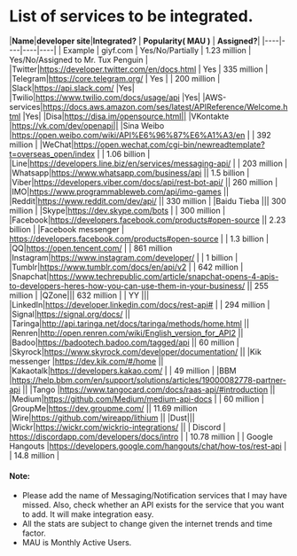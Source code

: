 # List of services to be integrated.

|**Name**|**developer site**|**Integrated?** | **Popularity( MAU )** | **Assigned?**|
|----|----|----|----|
| Example | giyf.com | Yes/No/Partially | 1.23 million | Yes/No/Assigned to Mr. Tux Penguin  |
|Twitter|https://developer.twitter.com/en/docs.html | Yes | 335 million |
|Telegram|https://core.telegram.org/ | Yes |  | 200 million |
|Slack|https://api.slack.com/ |Yes|
|Twilio|https://www.twilio.com/docs/usage/api |Yes|
|AWS-services|https://docs.aws.amazon.com/ses/latest/APIReference/Welcome.html |Yes|
|Disa|https://disa.im/opensource.html||
|VKontakte |https://vk.com/dev/openapi||
|Sina Weibo |https://open.weibo.com/wiki/API%E6%96%87%E6%A1%A3/en | | 392 million |
|WeChat|https://open.wechat.com/cgi-bin/newreadtemplate?t=overseas_open/index | | 1.06 billion |
|Line|https://developers.line.biz/en/services/messaging-api/ | | 203 million |
|Whatsapp|https://www.whatsapp.com/business/api || 1.5 billion |
|Viber|https://developers.viber.com/docs/api/rest-bot-api/ || 260 million |
|IMO|https://www.programmableweb.com/api/imo-games ||
|Reddit|https://www.reddit.com/dev/api/ || 330 million |
|Baidu Tieba ||| 300 million |
|Skype|https://dev.skype.com/bots | | 300 million |
|Facebook|https://developers.facebook.com/products#open-source || 2.23 billion |
|Facebook messenger | https://developers.facebook.com/products#open-source | | 1.3 billion |
|QQ|https://open.tencent.com/ | | 861 million
|Instagram|https://www.instagram.com/developer/ | | 1 billion |
|Tumblr|https://www.tumblr.com/docs/en/api/v2 | | 642 million |
|Snapchat|https://www.techrepublic.com/article/snapchat-opens-4-apis-to-developers-heres-how-you-can-use-them-in-your-business/ || 255 million |
|QZone||| 632 million |
| YY |||
|LinkedIn|https://developer.linkedin.com/docs/rest-api# | | 294 million |
|Signal|https://signal.org/docs/ ||
|Taringa|http://api.taringa.net/docs/taringa/methods/home.html ||
|Renren|http://open.renren.com/wiki/English_version_for_API2 ||
|Badoo|https://badootech.badoo.com/tagged/api || 60 million |
|Skyrock|https://www.skyrock.com/developer/documentation/ ||
|Kik messenger |https://dev.kik.com/#/home ||
|Kakaotalk|https://developers.kakao.com/ | | 49 million |
|BBM |https://help.bbm.com/en/support/solutions/articles/19000082778-partner-api ||
|Tango |https://www.tangocard.com/docs/raas-api/#introduction ||
|Medium|https://github.com/Medium/medium-api-docs | | 60 million |
|GroupMe|https://dev.groupme.com/ || 11.69 million
|Wire|https://github.com/wireapp/lithium ||
|Dust|||
|Wickr|https://wickr.com/wickrio-integrations/ ||
| Discord | https://discordapp.com/developers/docs/intro | | 10.78 million |
| Google Hangouts |https://developers.google.com/hangouts/chat/how-tos/rest-api | | 14.8 million |


#### Note:
*   Please add the name of Messaging/Notification services that I may have missed. Also, check whether an API exists for the service that you want to add. It will make integration easy.
*   All the stats are subject to change given the internet trends and time factor.
*   MAU is Monthly Active Users.
